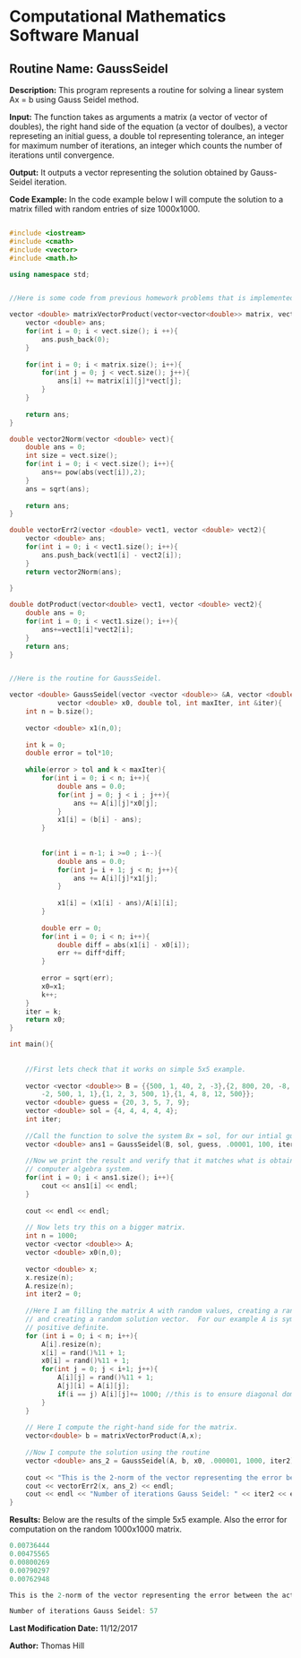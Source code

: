 # Computational Mathematics Software Manual

## **Routine Name:** GaussSeidel

**Description:** This program represents a routine for solving a linear system Ax = b
using Gauss Seidel method.   

**Input:**  The function takes as arguments a matrix (a vector of vector of doubles), 
the right hand side of the equation (a vector of doulbes), a vector represeting an initial
guess, a double tol representing tolerance, an integer for maximum number of iterations,
an integer which counts the number of iterations until convergence.  

**Output:** It outputs a vector representing the solution obtained by Gauss-Seidel iteration.

**Code Example:** 
In the code example below I will compute the solution to a matrix filled with random entries 
of size 1000x1000.  

```C++

#include <iostream>
#include <cmath>
#include <vector>
#include <math.h>

using namespace std;


//Here is some code from previous homework problems that is implemented here.

vector <double> matrixVectorProduct(vector<vector<double>> matrix, vector<double> vect){
    vector <double> ans; 
    for(int i = 0; i < vect.size(); i ++){
        ans.push_back(0); 
    }
    
    for(int i = 0; i < matrix.size(); i++){
        for(int j = 0; j < vect.size(); j++){
            ans[i] += matrix[i][j]*vect[j];
        }
    }
    
    return ans; 
}

double vector2Norm(vector <double> vect){
    double ans = 0;
    int size = vect.size();
    for(int i = 0; i < vect.size(); i++){
        ans+= pow(abs(vect[i]),2);
    }
    ans = sqrt(ans);
    
    return ans; 
}

double vectorErr2(vector <double> vect1, vector <double> vect2){
    vector <double> ans; 
    for(int i = 0; i < vect1.size(); i++){
        ans.push_back(vect1[i] - vect2[i]);
    }
    return vector2Norm(ans);
    
}

double dotProduct(vector<double> vect1, vector <double> vect2){
    double ans = 0;
    for(int i = 0; i < vect1.size(); i++){
        ans+=vect1[i]*vect2[i];
    }
    return ans; 
}


//Here is the routine for GaussSeidel. 

vector <double> GaussSeidel(vector <vector <double>> &A, vector <double> b, 
            vector <double> x0, double tol, int maxIter, int &iter){
    int n = b.size();
    
    vector <double> x1(n,0); 
 
    int k = 0; 
    double error = tol*10;
    
    while(error > tol and k < maxIter){
        for(int i = 0; i < n; i++){
            double ans = 0.0; 
            for(int j = 0; j < i ; j++){
                ans += A[i][j]*x0[j]; 
            }
            x1[i] = (b[i] - ans);
        }
        
        
        for(int i = n-1; i >=0 ; i--){
            double ans = 0.0; 
            for(int j= i + 1; j < n; j++){
                ans += A[i][j]*x1[j];
            } 
            
            x1[i] = (x1[i] - ans)/A[i][i];
        }
        
        double err = 0; 
        for(int i = 0; i < n; i++){
            double diff = abs(x1[i] - x0[i]);
            err += diff*diff; 
        }
        
        error = sqrt(err);
        x0=x1;
        k++; 
    }
    iter = k; 
    return x0; 
}

int main(){
    
    
    //First lets check that it works on simple 5x5 example.  
    
    vector <vector <double>> B = {{500, 1, 40, 2, -3},{2, 800, 20, -8, 11},{-1, 
        -2, 500, 1, 1},{1, 2, 3, 500, 1},{1, 4, 8, 12, 500}};
    vector <double> guess = {20, 3, 5, 7, 9};
    vector <double> sol = {4, 4, 4, 4, 4};
    int iter; 
    
    //Call the function to solve the system Bx = sol, for our intial guess.
    vector <double> ans1 = GaussSeidel(B, sol, guess, .00001, 100, iter);
    
    //Now we print the result and verify that it matches what is obtained from a 
    // computer algebra system.  
    for(int i = 0; i < ans1.size(); i++){
        cout << ans1[i] << endl; 
    }
    
    cout << endl << endl; 
    
    // Now lets try this on a bigger matrix.  
    int n = 1000;
    vector <vector <double>> A; 
    vector <double> x0(n,0); 
    
    vector <double> x;
    x.resize(n); 
    A.resize(n);
    int iter2 = 0; 
    
    //Here I am filling the matrix A with random values, creating a random guess,
    // and creating a random solution vector.  For our example A is symmetric, 
    // positive definite.  
    for (int i = 0; i < n; i++){
        A[i].resize(n);
        x[i] = rand()%11 + 1;
        x0[i] = rand()%11 + 1;
        for(int j = 0; j < i+1; j++){
            A[i][j] = rand()%11 + 1; 
            A[j][i] = A[i][j]; 
            if(i == j) A[i][j]+= 1000; //this is to ensure diagonal dominance.  
        }
    }
    
    // Here I compute the right-hand side for the matrix.  
    vector<double> b = matrixVectorProduct(A,x);
    
    //Now I compute the solution using the routine 
    vector <double> ans_2 = GaussSeidel(A, b, x0, .000001, 1000, iter2); 
       
    cout << "This is the 2-norm of the vector representing the error between the actual value and the result from Gauss Seidel: "; 
    cout << vectorErr2(x, ans_2) << endl; 
    cout << endl << "Number of iterations Gauss Seidel: " << iter2 << endl << endl; 
}

```
**Results:**  Below are the results of the simple 5x5 example. Also the error for computation 
on the random 1000x1000 matrix.  
```C++
0.00736444
0.00475565
0.00800269
0.00790297
0.00762948

This is the 2-norm of the vector representing the error between the actual value and the result from Gauss Seidel: 1.06695e-06

Number of iterations Gauss Seidel: 57

```

**Last Modification Date:** 11/12/2017

**Author:** Thomas Hill
